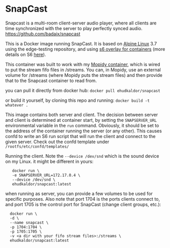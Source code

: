 # SnapCast
Snapcast is a multi-room client-server audio player, where all clients are time synchronized with the server to play perfectly synced audio.
https://github.com/badaix/snapcast

This is a Docker image running SnapCast. It is based on [Alpine Linux](https://alpinelinux.org/) 3.7 using the edge-testing repository, and using [s6 overlay for containers](https://github.com/just-containers/s6-overlay) (more details on S6 [here](http://skarnet.org/software/s6/overview.html)).

This container was built to work with my [Mopidy container](https://github.com/ehudkaldor/mopidy), which is wired to put the stream fifo files in /streams. You can, in Mopidy, use an external volume for /streams (where Mopidy puts the stream files) and then provide that to the Snapcast container to read from.

you can pull it directly from docker hub:
`docker pull ehudkaldor/snapcast`

or build it yourself, by cloning this repo and running:
`docker build -t whatever .`

This image contains both server and client. The decision between server and client is determined at container start, by setting the `SNAPSERVER_URL` environmental variable in the `run` command. Obviously, it should be set to the address of the container running the server (or any other). This causes confd to write an S6 run script that will run the client and connect to the given server. Check out the confd template under `/rootfs/etc/confd/templates/`

Running the client. Note the  `--device /dev/snd` which is the sound device on my Linux. it might be different in yours:
```
   docker run \
   -e SNAPSERVER_URL=172.17.0.4 \
   --device /dev/snd \
   ehudkaldor/snapcast:latest
```

when running as server, you can provide a few volumes to be used for specific purposes. Also note that port 1704 is the ports clients connect to, and port 1705 is the control port for SnapCast (change client groups, etc.):
```
  docker run \
  -d \
  --name snapcast \
  -p 1704:1704 \
  -p 1705:1705 \
  -v <a dir with your fifo stream files>:/streams \
  ehudkaldor/snapcast:latest
  ```
